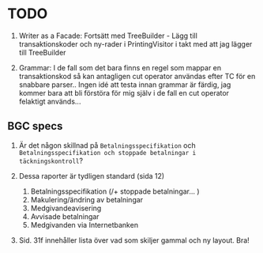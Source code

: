 TODO
====

1. Writer as a Facade:
    Fortsätt med TreeBuilder
        - Lägg till transaktionskoder och ny-rader i PrintingVisitor i takt med att jag lägger till TreeBuilder

1. Grammar: I de fall som det bara finns en regel som mappar en transaktionskod
    så kan antagligen cut operator användas efter TC för en snabbare parser..
    Ingen idé att testa innan grammar är färdig, jag kommer bara att bli förstöra
    för mig själv i de fall en cut operator felaktigt används...

BGC specs
---------
1. Är det någon skillnad på `Betalningsspecifikation` och
   `Betalningsspecifikation och stoppade betalningar i täckningskontroll`?

1. Dessa raporter är tydligen standard (sida 12)
   1. Betalningsspecifikation (/+ stoppade betalningar...   )
   1. Makulering/ändring av betalningar
   1. Medgivandeavisering
   1. Avvisade betalningar
   1. Medgivanden via Internetbanken

1. Sid. 31f innehåller lista över vad som skiljer gammal och ny layout. Bra!
